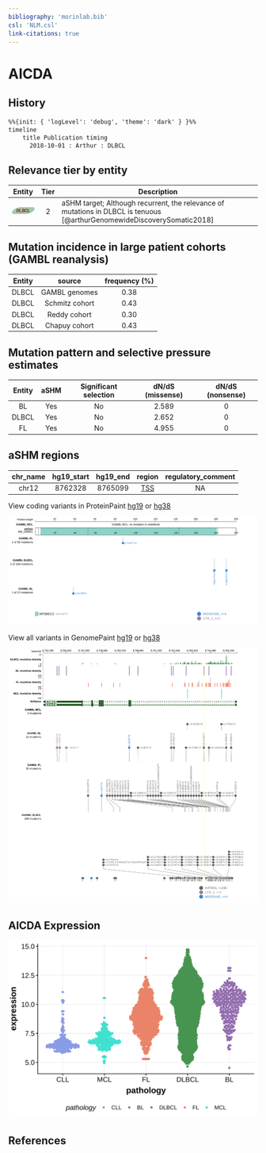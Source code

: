```yaml
---
bibliography: 'morinlab.bib'
csl: 'NLM.csl'
link-citations: true
---
```

# AICDA

## History
```mermaid
%%{init: { 'logLevel': 'debug', 'theme': 'dark' } }%%
timeline
    title Publication timing
      2018-10-01 : Arthur : DLBCL
```

## Relevance tier by entity

|Entity|Tier|Description                              |
|:------:|:----:|-----------------------------------------|
|![DLBCL](images/icons/DLBCL_tier2.png) |2 | aSHM target; Although recurrent, the relevance of mutations in DLBCL is tenuous [@arthurGenomewideDiscoverySomatic2018]|

## Mutation incidence in large patient cohorts (GAMBL reanalysis)

|Entity|source        |frequency (%)|
|:------:|:--------------:|:-------------:|
|DLBCL |GAMBL genomes |0.38         |
|DLBCL |Schmitz cohort|0.43         |
|DLBCL |Reddy cohort  |0.30         |
|DLBCL |Chapuy cohort |0.43         |

## Mutation pattern and selective pressure estimates

|Entity|aSHM|Significant selection|dN/dS (missense)|dN/dS (nonsense)|
|:------:|:----:|:---------------------:|:----------------:|:----------------:|
|BL    |Yes |No                   |2.589           |0               |
|DLBCL |Yes |No                   |2.652           |0               |
|FL    |Yes |No                   |4.955           |0               |

## aSHM regions

|chr_name|hg19_start|hg19_end|region                                                                                  |regulatory_comment|
|:--------:|:----------:|:--------:|:----------------------------------------------------------------------------------------:|:------------------:|
|chr12   |8762328   |8765099 |[TSS](https://genome.ucsc.edu/s/rdmorin/GAMBL%20hg19?position=chr12%3A8762328%2D8765099)|NA                |



View coding variants in ProteinPaint [hg19](https://morinlab.github.io/LLMPP/GAMBL/AICDA_protein.html)  or [hg38](https://morinlab.github.io/LLMPP/GAMBL/AICDA_protein_hg38.html)

![](images/proteinpaint/AICDA_NM_020661.svg)

View all variants in GenomePaint [hg19](https://morinlab.github.io/LLMPP/GAMBL/AICDA.html)  or [hg38](https://morinlab.github.io/LLMPP/GAMBL/AICDA_hg38.html)

![](images/proteinpaint/AICDA.svg)

## AICDA Expression
![](images/gene_expression/AICDA_by_pathology.svg)
<!-- ORIGIN: arthurGenomewideDiscoverySomatic2018 -->
<!-- DLBCL: arthurGenomewideDiscoverySomatic2018 -->

## References
